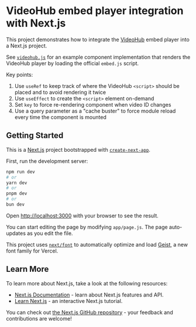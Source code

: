# VideoHub embed player integration with Next.js

This project demonstrates how to integrate the [VideoHub](https://www.videohub.com.br) embed player into a Next.js project.

See [`videohub.js`](./components/videohub.js) for an example component implementation that renders the VideoHub player by loading the official `embed.js` script.

Key points:

1. Use `useRef` to keep track of where the VideoHub `<script>` should be placed and to avoid rendering it twice
2. Use `useEffect` to create the `<script>` element on-demand
3. Set `key` to force re-rendering component when video ID changes
4. Use a query parameter as a "cache buster" to force module reload every time the component is mounted

## Getting Started

This is a [Next.js](https://nextjs.org) project bootstrapped with [`create-next-app`](https://github.com/vercel/next.js/tree/canary/packages/create-next-app).

First, run the development server:

```bash
npm run dev
# or
yarn dev
# or
pnpm dev
# or
bun dev
```

Open [http://localhost:3000](http://localhost:3000) with your browser to see the result.

You can start editing the page by modifying `app/page.js`. The page auto-updates as you edit the file.

This project uses [`next/font`](https://nextjs.org/docs/app/building-your-application/optimizing/fonts) to automatically optimize and load [Geist](https://vercel.com/font), a new font family for Vercel.

## Learn More

To learn more about Next.js, take a look at the following resources:

- [Next.js Documentation](https://nextjs.org/docs) - learn about Next.js features and API.
- [Learn Next.js](https://nextjs.org/learn) - an interactive Next.js tutorial.

You can check out [the Next.js GitHub repository](https://github.com/vercel/next.js) - your feedback and contributions are welcome!
